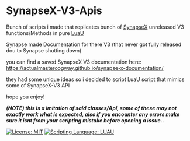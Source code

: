 # SynapseX-V3-Apis
Bunch of scripts i made that replicates bunch of [SynapseX](https://en.m.wikipedia.org/wiki/Synapse_X) unreleased V3 functions/Methods in pure [LuaU](https://luau.org/)

Synapse made Documentation for there V3 (that never got fully released dou to Synapse shutting down)

you can find a saved SynapseX V3 documentation here: https://actualmasteroogway.github.io/synapse-x-documentation/

they had some unique ideas so i decided to script LuaU script that mimics some of SynapseX-V3 API

hope you enjoy!

***(NOTE) this is a imitation of said classes/Api, some of these may not exactly work what is expected, also if you encounter any errors make sure it isnt from your scripting mistake before opening a issue..***


[![License: MIT](https://img.shields.io/badge/License%3A-MIT-green?style=plastic)](https://github.com/Roblox-HttpSpy/my-Garbage/blob/main/LICENSE)
[![Scripting Language: LUAU](https://img.shields.io/badge/Scripting%20Language%3A-LUAU-blue?style=plastic)](https://github.com/luau-lang/luau)
